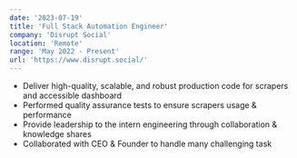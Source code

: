 ```yaml
---
date: '2023-07-19'
title: 'Full Stack Automation Engineer'
company: 'Disrupt Social'
location: 'Remote'
range: 'May 2022 - Present'
url: 'https://www.disrupt.social/'
---
```


- Deliver high-quality, scalable, and robust production code for scrapers and accessible dashboard
- Performed quality assurance tests to ensure scrapers usage & performance
- Provide leadership to the intern engineering through collaboration & knowledge shares
- Collaborated with CEO & Founder to handle many challenging task
